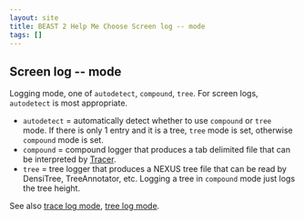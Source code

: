 ```yaml
---
layout: site
title: BEAST 2 Help Me Choose Screen log -- mode
tags: []
---
```


## Screen log -- mode

Logging mode, one of `autodetect`, `compound`, `tree`. For screen logs, `autodetect` is most appropriate.

* `autodetect` = automatically detect whether to use `compound` or `tree` mode. If there is only 1 entry and it is a tree, `tree` mode is set, otherwise `compound` mode is set.
* `compound` = compound logger that produces a tab delimited file that can be interpreted by [Tracer](https://github.com/beast-dev/tracer/releases/).
* `tree` = tree logger that produces a NEXUS tree file that can be read by DensiTree, TreeAnnotator, etc. Logging a tree in `compound` mode just logs the tree height.

See also [trace log mode](../tracelog/mode/), [tree log mode](../treelog/mode/).